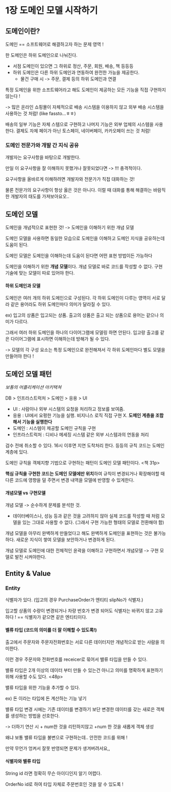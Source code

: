 # 1장 도메인 모델 시작하기

## 도메인이란?
도메인 == 소프트웨어로 해결하고자 하는 문제 영역  !

한 도메인은 하위 도메인으로 나눠진다.
- 서점 도메인이 있으면 그 하위로 정산, 주문, 회원, 배송, 책 등등등
- 하위 도메인은 다른 하위 도메인과 연동하여 완전한 가능을 제공한다.
  - 물건 구매 시 -> 주문, 결제 등의 하위 도메인과 연결

특정 도메인을 위한 소프트웨어라고 해도 도메인이 제공하는 모든 기능을 직접 구현하지 않는다 !

-> 많은 온라인 쇼핑몰이 자체적으로 배송 시스템을 이용하지 않고 외부 배송 시스템을 사용하는 것 처럼! (like fassto...ㅎㅎ)

배송의 일부 기능은 자체 스템으로 구현하고 나머지 기능은 외부 업체의 시스템을 사용한다. 결제도 자체 페이가 아닌 토스페이, 네이버페이, 카카오페이 쓰는 것 처럼!

### 도메인 전문가와 개발 간 지식 공유

개발자는 요구사항을 바탕으로 개발한다.

만일 이 요구사항을 잘 이해하지 못했거나 잘못되었다면 -> !!! 충격적이다.

요구사항을 올바르게 이해하려면 개발자와 전문가가 직접 대화하는 것! 

물론 전문가의 요구사항이 항상 옳은 것은 아니다. 이럴 때 대화를 통해 해결하는 바람직한 개발자의 태도를 가져보아요오..

## 도메인 모델

도메인을 개념적으로 표현한 것! -> 도메인을 이해하기 위한 개념 모델

도메인 모델을 사용하면 동일한 모습으로 도메인을 이해하고 도메인 지식을 공유하는데 도움이 된다.

도메인 모델은 도메인을 이해하는데 도움이 된다면 어떤 표현 방법이든 가능하다

도메인을 이해하기 위한 **개념 모델**이다. 개념 모델로 바로 코드를 작성할 수 없다.
구현 기술에 맞는 모델이 따로 있어야 한다.

#### 하위 도메인과 모델

도메인은 여러 개의 하위 도메인으로 구성된다. 각 하위 도메인이 다루는 영역이 서로 달라 같은 용어라도 하위 도메인마다 의미가 달라질 수 있다.

ex) 입고의 상품은 입고되는 상품. 출고의 상품은 출고 되는 상품으로 용어는 같으나 의미가 다르다.

그래서 여러 하위 도메인을 하나의 다이어그램에 모델링 하면 안된다. 입고랑 출고를 같은 다이어그램에 표시하면 이해하는데 방해가 될 수 있다.

-> 모델의 각 구성 요소는 특정 도메인으로 완전해져서 각 하위 도메인마다 별도 모델을 만들어야 한다 !

## 도메인 모델 패턴

*보통의 어플리케이션 아키택쳐*

DB > 인프라스트럭처 > 도메인 > 응용 > UI

- UI : 사람이나 외부 시스템의 요청을 처리하고 정보를 보여줌. 
- 응용 : UI에서 요펑한 기능을 실행. 비지니스 로직 직접 구현 X. **도메인 계층을 조합해서 기능을 실행한다**
- 도메인 : 시스템이 제공할 도메인 규칙을 구현
- 인프라스트럭처 : 디비나 메세징 시스템 같은 외부 시스템과의 연동을 처리

검수 전에 취소할 수 있다. 16시 이후면 지연 도착처리 한다. 등등의 규칙 코드는 도메인 계층에 있다.

도메인 규칙을 객체지향 기법으로 구현하는 패턴이 도메인 모델 패턴이다. <책 31p>

**핵심 규칙을 구현한 코드는 도메인 모델에만 위치**하여 규칙이 변경되거나 확장해야할 때 다른 코드에 영향을 덜 주면서 변경 내역을 모델에 반영할 수 있게한다.

#### 개념모델 vs 구현모델
개념 모델 -> 순수하게 문제를 분석한 것.
- 데이터베이스나, 성능 등과 같은 것을 고려하지 않아 실제 코드를 작성할 때 처럼 모델을 있는 그대로 사용할 수 없다. (그래서 구현 가능한 형태의 모델로 전환해야 함)

개념 모델을 아무리 완벽하게 만들었다고 해도 완벽하게 도메인을 표현하는 것은 불가능하다.  새로운 지식이 쌓여 모델을 보안하거나 변경하게 된다.

개념 모델로 도메인에 대한 전체적인 윤곽을 이해하고 구현하면서 개념모델 -> 구현 모델로 발전 시켜야한다.

## Entity & Value

### Entity

식별자가 있다. (입고의 경우 PurchaseOrder가 엔티티 slipNo가 식별자.)

입고할 상품의 수량이 변경되거나 차량 번호가 변경 되어도 식별자는 바뀌지 않고 고유하다 !
== 식별자가 같으면 같은 엔티티이다.

#### 벨류 타입 (코드의 의미를 더 잘 이해할 수 있도록!)

출고에서 주문자와 주문자전화번호는 서로 다른 데이터지만 개념적으로 받는 사람을 의미한다.

이런 경우 주문자와 전화번호를 receicer로 묶어서 밸류 타입을 만들 수 있다.

밸류 타입은 2개 이상의 데이터 부터 만들 수 있는건 아니고 의미를 명확하게 표현하기 위해 사용할 수도 있다. <48p>

밸류 타입을 위한 기능을 추가할 수 있다.

ex) 돈 이라는 타입에 돈 계산하는 기능 넣기

밸류 타입 변경 시에는 기존 데이터를 변경하기 보단 변경한 데이터를 갖는 새로은 객체를 생성하는 방법을 선호한다.

-> 더하기 연산 시 + num한 것을 리턴하지않고 +num 한 것을 새롭게 객체 생성

왜냐 보통 밸류 타입을 불변으로 구현하는데.. 안전한 코드를 위해 !

만약 무언가 엉켜서 잘못 반영되면 문제가 생겨버려서요,,

#### 식별자와 밸류 타입
String id 라면 정확히 무슨 아이디인지 알기 어렵다. 

OrderNo id로 하여 타입 자체로 주문번호인 것을 알 수 있도록 !
